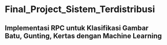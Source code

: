 # Final_Project_Sistem_Terdistribusi

## Implementasi RPC untuk Klasifikasi Gambar Batu, Gunting, Kertas dengan Machine Learning
